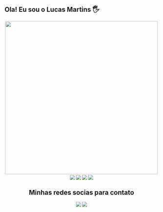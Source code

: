 ## Ola! Eu sou o Lucas Martins 🖐️

<div align="center">
<img height="500em"  src="https://lh3.googleusercontent.com/vUtNCNDs2d5zqYm2aXchY16I3b41YIhppp9DuQHcI8UjIYBT5DAl7hQoS3PAYT7dhOQ_OLl9ooRfFwFNF9EDapE3W2_jYUc443a-7Q"
</div>
</br>


<div align="center">
<img align="center" src="https://img.shields.io/badge/HTML5-E34F26?style=for-the-badge&logo=html5&logoColor=white">

<img align="center" src="https://img.shields.io/badge/CSS3-1572B6?style=for-the-badge&logo=css3&logoColor=white">

<img align="center"  src="https://img.shields.io/badge/JavaScript-F7DF1E?style=for-the-badge&logo=javascript&logoColor=black">

<img align="center" src="https://img.shields.io/badge/React-20232A?style=for-the-badge&logo=react&logoColor=61DAFB">

<div align="center">
<h2>Minhas redes socias para contato</h2>
</div>

<div align="center" style="display: inline-block">
  <a href="https://www.instagram.com/martins2812/" target="_blank"><img src="https://img.shields.io/badge/-Instagram-%23E4405F?style=for-the-badge&logo=instagram&logoColor=white" target="_blank"></a> 
  <a href="https://www.linkedin.com/in/lucas-martins-487ba91b9/" target="_blank"><img src="https://img.shields.io/badge/-LinkedIn-%230077B5?style=for-the-badge&logo=linkedin&logoColor=white" target="_blank"></a> 
</div>


  
  
  

